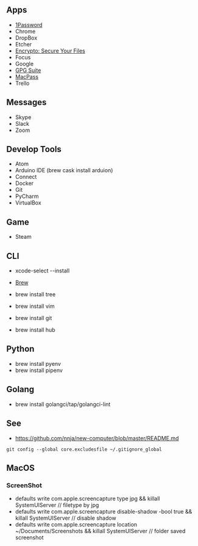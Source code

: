 ## Apps
- [1Password](https://1password.com/)
- Chrome
- DropBox
- Etcher
- [Encrypto: Secure Your Files](https://macpaw.com/encrypto)
- Focus
- Google
- [GPG Suite](https://gpgtools.org/)
- [MacPass](https://macpassapp.org/)
- Trello

## Messages
- Skype
- Slack
- Zoom

## Develop Tools
- Atom
- Arduino IDE (brew cask install arduion)
- Connect
- Docker
- Git
- PyCharm
- VirtualBox

## Game
- Steam

## CLI
- xcode-select --install

- [Brew](https://brew.sh/)

- brew install tree
- brew install vim

- brew install git
- brew install hub

## Python
- brew install pyenv
- brew install pipenv

## Golang
- brew install golangci/tap/golangci-lint

## See
- https://github.com/nnja/new-computer/blob/master/README.md

`git config --global core.excludesfile ~/.gitignore_global`


## MacOS

### ScreenShot
* defaults write com.apple.screencapture type jpg && killall SystemUIServer // filetype by jpg
* defaults write com.apple.screencapture disable-shadow -bool true && killall SystemUIServer // disable shadow
* defaults write com.apple.screencapture location ~/Documents/Screenshots && killall SystemUIServer // folder saved screenshot
